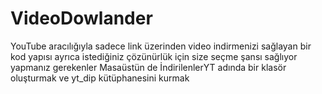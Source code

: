 # VideoDowlander
YouTube aracılığıyla sadece link üzerinden video indirmenizi sağlayan bir kod yapısı ayrıca istediğiniz çözünürlük için size seçme şansı sağlıyor  yapmanız gerekenler Masaüstün de  İndirilenlerYT adında bir klasör oluşturmak ve yt_dip kütüphanesini kurmak 

